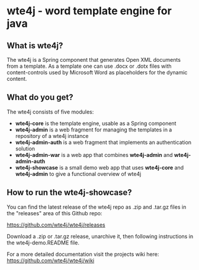 # wte4j - word template engine for java

## What is wte4j?
The wte4j is a Spring component that generates Open XML documents from a template.
As a template one can use .docx or .dotx files with content-controls used by Microsoft Word as placeholders for the dynamic content.

## What do you get?
The wte4j consists of five modules:

- **wte4j-core** is the template engine, usable as a Spring component
- **wte4j-admin** is a web fragment for managing the templates in a repository of a wte4j instance
- **wte4j-admin-auth** is a web fragment that implements an authentication solution
- **wte4j-admin-war** is a web app that combines **wte4j-admin** and **wte4j-admin-auth**
- **wte4j-showcase** is a small demo web app that uses **wte4j-core** and **wte4j-admin** to give a functional overview of wte4j

## How to run the wte4j-showcase?
You can find the latest release of the wte4j repo as .zip and .tar.gz files in the "releases" area of this Github repo:

https://github.com/wte4j/wte4j/releases

Download a .zip or .tar.gz release, unarchive it, then following instructions in the wte4j-demo.README file.

For a more detailed documentation visit the projects wiki here: https://github.com/wte4j/wte4j/wiki
